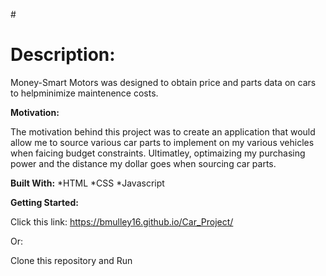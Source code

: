 #<h1>Description:</h1>

Money-Smart Motors was designed to obtain price and parts data on cars to helpminimize maintenence costs. 


**Motivation:**

The motivation behind this project was to create an application that would allow me to source various car parts to implement on my various vehicles when faicing budget constraints. Ultimatley, optimaizing my purchasing power and the distance my dollar goes when sourcing car parts.

**Built With:**
*HTML
*CSS
*Javascript

**Getting Started:**

Click this link: https://bmulley16.github.io/Car_Project/

Or:

Clone this repository and Run






